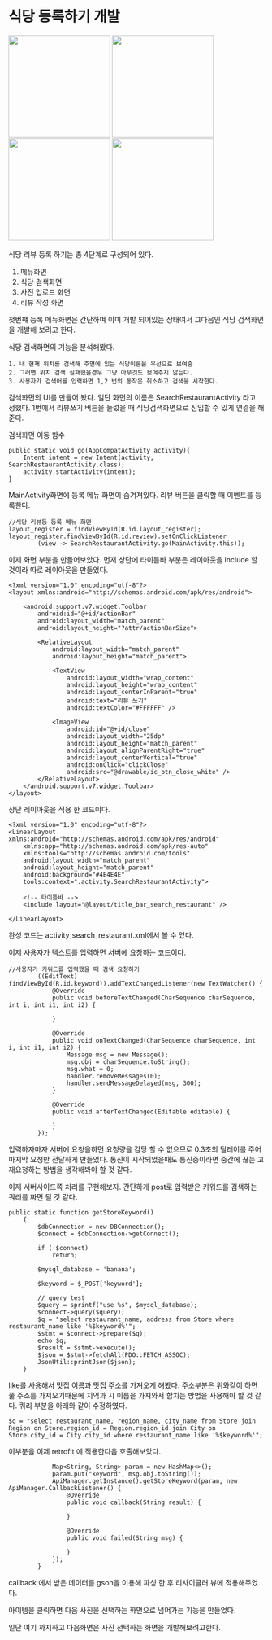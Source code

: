 # 식당 등록하기 개발

<img src = "register_review1.png" width ="200">
<img src = "register_review2.png" width ="200">
<img src = "register_review3.png" width ="200">
<img src = "register_review4.png" width ="200">

식당 리뷰 등록 하기는 총 4단계로 구성되어 있다.
1. 메뉴화면
2. 식당 검색화면
3. 사진 업로드 화면
4. 리뷰 작성 화면

첫번쨰 등록 메뉴화면은 간단하며 이미 개발 되어있는 상태여서
그다음인 식당 검색화면을 개발해 보려고 한다.

식당 검색화면의 기능을 분석해봤다.

```
1. 내 현재 위치를 검색해 주면에 있는 식당이름을 우선으로 보여줌
2. 그러면 위치 검색 실패했을경우 그냥 아무것도 보여주지 않는다.
3. 사용자가 검색어를 입력하면 1,2 번의 동작은 취소하고 검색을 시작한다.
```


검색화면의 UI를 만들어 봤다.
일단 화면의 이름은 SearchRestaurantActivity 라고 정했다.
1번에서 리뷰쓰기 버튼을 눌렀을 때 식당검색화면으로 진입할 수 있게
연결을 해준다.



검색화면 이동 함수
```
public static void go(AppCompatActivity activity){
    Intent intent = new Intent(activity, SearchRestaurantActivity.class);
    activity.startActivity(intent);
}
```

MainActivity화면에 등록 메뉴 화면이 숨겨져있다. 리뷰 버튼을 클릭할 때 이벤트를 등록한다.
```
//식당 리뷰등 등록 메뉴 화면
layout_register = findViewById(R.id.layout_register);
layout_register.findViewById(R.id.review).setOnClickListener
        (view -> SearchRestaurantActivity.go(MainActivity.this));
```

이제 화면 부분을 만들어보았다.
먼저 상단에 타이틀바 부분은 레이아웃을 include 할 것이라 따로 레이아웃을 만들었다.

```
<?xml version="1.0" encoding="utf-8"?>
<layout xmlns:android="http://schemas.android.com/apk/res/android">

    <android.support.v7.widget.Toolbar
        android:id="@+id/actionBar"
        android:layout_width="match_parent"
        android:layout_height="?attr/actionBarSize">

        <RelativeLayout
            android:layout_width="match_parent"
            android:layout_height="match_parent">

            <TextView
                android:layout_width="wrap_content"
                android:layout_height="wrap_content"
                android:layout_centerInParent="true"
                android:text="리뷰 쓰기"
                android:textColor="#FFFFFF" />

            <ImageView
                android:id="@+id/close"
                android:layout_width="25dp"
                android:layout_height="match_parent"
                android:layout_alignParentRight="true"
                android:layout_centerVertical="true"
                android:onClick="clickClose"
                android:src="@drawable/ic_btn_close_white" />
        </RelativeLayout>
    </android.support.v7.widget.Toolbar>
</layout>
```

상단 레이아웃을 적용 한 코드이다.
```
<?xml version="1.0" encoding="utf-8"?>
<LinearLayout xmlns:android="http://schemas.android.com/apk/res/android"
    xmlns:app="http://schemas.android.com/apk/res-auto"
    xmlns:tools="http://schemas.android.com/tools"
    android:layout_width="match_parent"
    android:layout_height="match_parent"
    android:background="#4E4E4E"
    tools:context=".activity.SearchRestaurantActivity">

    <!-- 타이틀바 -->
    <include layout="@layout/title_bar_search_restaurant" />

</LinearLayout>
```

완성 코드는 activity_search_restaurant.xml에서 볼 수 있다.

이제 사용자가 텍스트를 입력하면 서버에 요창하는 코드이다.
```
//사용자가 키워드롤 입력했을 때 검색 요청하기
        ((EditText) findViewById(R.id.keyword)).addTextChangedListener(new TextWatcher() {
            @Override
            public void beforeTextChanged(CharSequence charSequence, int i, int i1, int i2) {

            }

            @Override
            public void onTextChanged(CharSequence charSequence, int i, int i1, int i2) {
                Message msg = new Message();
                msg.obj = charSequence.toString();
                msg.what = 0;
                handler.removeMessages(0);
                handler.sendMessageDelayed(msg, 300);
            }

            @Override
            public void afterTextChanged(Editable editable) {

            }
        });
```
입력하자마자 서버에 요청을하면 요청량을 감당 할 수 없으므로 0.3초의 딜레이를 주어 마지막 요청만 전달하게
만들었다. 통신이 시작되었을때도 통신중이라면 중간에 끊는 고 재요청하는 방법을 생각해봐야 할 것 같다.

이제 서버사이드쪽 처리를 구현해보자.
간단하게 post로 입력받은 키워드를 검색하는 쿼리를 짜면 될 것 같다.
```
public static function getStoreKeyword()
    {
        $dbConnection = new DBConnection();
        $connect = $dbConnection->getConnect();

        if (!$connect)
            return;

        $mysql_database = 'banana';

        $keyword = $_POST['keyword'];

        // query test
        $query = sprintf("use %s", $mysql_database);
        $connect->query($query);
        $q = "select restaurant_name, address from Store where restaurant_name like '%$keyword%'";
        $stmt = $connect->prepare($q);
        echo $q;
        $result = $stmt->execute();
        $json = $stmt->fetchAll(PDO::FETCH_ASSOC);
        JsonUtil::printJson($json);
    }
```
like를 사용해서 맛집 이름과 맛집 주소를 가져오게 해봤다. 주소부분은 위와같이 하면 풀 주소를 가져오기때문에
지역과 시 이름을 가져와서 합치는 방법을 사용해아 할 것 같다.
쿼리 부분을 아래와 같이 수정하였다.
```
$q = "select restaurant_name, region_name, city_name from Store join Region on Store.region_id = Region.region_id join City on Store.city_id = City.city_id where restaurant_name like '%$keyword%'";
```

이부분을 이제 retrofit 에 적용한다음 호출해보았다.
```
            Map<String, String> param = new HashMap<>();
            param.put("keyword", msg.obj.toString());
            ApiManager.getInstance().getStoreKeyword(param, new ApiManager.CallbackListener() {
                @Override
                public void callback(String result) {

                }

                @Override
                public void failed(String msg) {

                }
            });
        }
```

callback 에서 받은 데이터를 gson을 이용해 파싱 한 후 리사이클러 뷰에 적용해주었다.

아이템을 클릭하면 다음 사진을 선택하는 화면으로 넘어가는 기능을 만들었다.

일단 여기 까지하고 다음화면은 사진 선택하는 화면을 개발해보려고한다.
